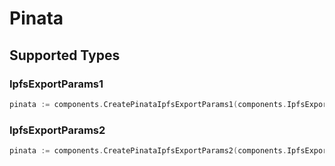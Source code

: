 # Pinata


## Supported Types

### IpfsExportParams1

```go
pinata := components.CreatePinataIpfsExportParams1(components.IpfsExportParams1{/* values here */})
```

### IpfsExportParams2

```go
pinata := components.CreatePinataIpfsExportParams2(components.IpfsExportParams2{/* values here */})
```

